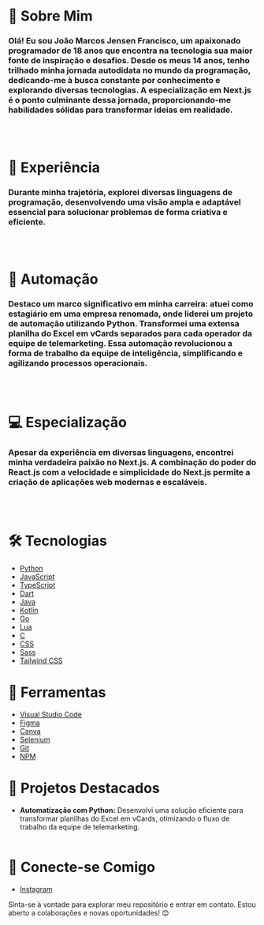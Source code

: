 # 👋 Sobre Mim

### Olá! Eu sou João Marcos Jensen Francisco, um apaixonado programador de 18 anos que encontra na tecnologia sua maior fonte de inspiração e desafios. Desde os meus 14 anos, tenho trilhado minha jornada autodidata no mundo da programação, dedicando-me à busca constante por conhecimento e explorando diversas tecnologias. A especialização em Next.js é o ponto culminante dessa jornada, proporcionando-me habilidades sólidas para transformar ideias em realidade.
<br></br>
# 💼 Experiência

### Durante minha trajetória, explorei diversas linguagens de programação, desenvolvendo uma visão ampla e adaptável essencial para solucionar problemas de forma criativa e eficiente.
<br></br>
# 🚀 Automação

### Destaco um marco significativo em minha carreira: atuei como estagiário em uma empresa renomada, onde liderei um projeto de automação utilizando Python. Transformei uma extensa planilha do Excel em vCards separados para cada operador da equipe de telemarketing. Essa automação revolucionou a forma de trabalho da equipe de inteligência, simplificando e agilizando processos operacionais.
<br></br>
# 💻 Especialização

### Apesar da experiência em diversas linguagens, encontrei minha verdadeira paixão no Next.js. A combinação do poder do React.js com a velocidade e simplicidade do Next.js permite a criação de aplicações web modernas e escaláveis.
<br></br>
# 🛠️ Tecnologias

- [Python](https://www.python.org/)
- [JavaScript](https://developer.mozilla.org/en-US/docs/Web/JavaScript)
- [TypeScript](https://www.typescriptlang.org/)
- [Dart](https://dart.dev/)
- [Java](https://dev.java/)
- [Kotlin](https://kotlinlang.org/)
- [Go](https://go.dev/)
- [Lua](https://www.lua.org/)
- [C](https://en.cppreference.com/w/c/language)
- [CSS](https://developer.mozilla.org/en-US/docs/Web/CSS)
- [Sass](https://sass-lang.com/)
- [Tailwind CSS](https://tailwindcss.com/)



# 🧰 Ferramentas

- [Visual Studio Code](https://code.visualstudio.com/)
- [Figma](https://www.figma.com/)
- [Canva](https://www.canva.com/)
- [Selenium](https://www.selenium.dev/)
- [Git](https://git-scm.com/)
- [NPM](https://www.npmjs.com/)

# 🌟 Projetos Destacados

- **Automatização com Python:** Desenvolvi uma solução eficiente para transformar planilhas do Excel em vCards, otimizando o fluxo de trabalho da equipe de telemarketing.
<br></br>
# 📱 Conecte-se Comigo

- [Instagram](https://www.instagram.com/joao.mjf/)

Sinta-se à vontade para explorar meu repositório e entrar em contato. Estou aberto a colaborações e novas oportunidades! 😊
